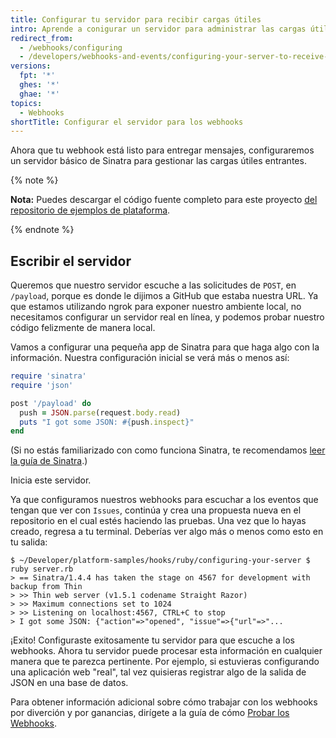 ```yaml
---
title: Configurar tu servidor para recibir cargas útiles
intro: Aprende a conigurar un servidor para administrar las cargas útiles de webhook entrantes.
redirect_from:
  - /webhooks/configuring
  - /developers/webhooks-and-events/configuring-your-server-to-receive-payloads
versions:
  fpt: '*'
  ghes: '*'
  ghae: '*'
topics:
  - Webhooks
shortTitle: Configurar el servidor para los webhooks
---
```


Ahora que tu webhook está listo para entregar mensajes, configuraremos un servidor básico de Sinatra para gestionar las cargas útiles entrantes.

{% note %}

**Nota:** Puedes descargar el código fuente completo para este proyecto [del repositorio de ejemplos de plataforma][platform samples].

{% endnote %}

## Escribir el servidor

Queremos que nuestro servidor escuche a las solicitudes de `POST`, en `/payload`, porque es donde le dijimos a GitHub que estaba nuestra URL. Ya que estamos utilizando ngrok para exponer nuestro ambiente local, no necesitamos configurar un servidor real en línea, y podemos probar nuestro código felizmente de manera local.

Vamos a configurar una pequeña app de Sinatra para que haga algo con la información. Nuestra configuración inicial se verá más o menos así:

``` ruby
require 'sinatra'
require 'json'

post '/payload' do
  push = JSON.parse(request.body.read)
  puts "I got some JSON: #{push.inspect}"
end
```

(Si no estás familiarizado con como funciona Sinatra, te recomendamos [leer la guía de Sinatra][Sinatra].)

Inicia este servidor.

Ya que configuramos nuestros webhooks para escuchar a los eventos que tengan que ver con `Issues`, continúa y crea una propuesta nueva en el repositorio en el cual estés haciendo las pruebas. Una vez que lo hayas creado, regresa a tu terminal. Deberías ver algo más o menos como esto en tu salida:

```shell
$ ~/Developer/platform-samples/hooks/ruby/configuring-your-server $ ruby server.rb
> == Sinatra/1.4.4 has taken the stage on 4567 for development with backup from Thin
> >> Thin web server (v1.5.1 codename Straight Razor)
> >> Maximum connections set to 1024
> >> Listening on localhost:4567, CTRL+C to stop
> I got some JSON: {"action"=>"opened", "issue"=>{"url"=>"...
```

¡Exito! Configuraste exitosamente tu servidor para que escuche a los webhooks. Ahora tu servidor puede procesar esta información en cualquier manera que te parezca pertinente. Por ejemplo, si estuvieras configurando una aplicación web "real", tal vez quisieras registrar algo de la salida de JSON en una base de datos.

Para obtener información adicional sobre cómo trabajar con los webhooks por diverción y por ganancias, dirígete a la guía de cómo [Probar los Webhooks](/webhooks/testing).

[platform samples]: https://github.com/github/platform-samples/tree/master/hooks/ruby/configuring-your-server
[Sinatra]: http://www.sinatrarb.com/
